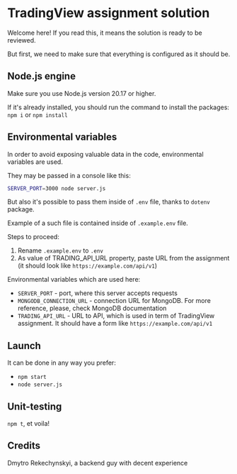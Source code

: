 # TradingView assignment solution

Welcome here! If you read this, it means the solution is ready to be reviewed.

But first, we need to make sure that everything is configured as it should be.

## Node.js engine

Make sure you use Node.js version 20.17 or higher.

If it's already installed, you should run the command to install the packages:
`npm i` or `npm install`

## Environmental variables

In order to avoid exposing valuable data in the code, environmental variables
are used.

They may be passed in a console like this:
```sh
SERVER_PORT=3000 node server.js
```

But also it's possible to pass them inside of `.env` file, thanks to `dotenv` package.

Example of a such file is contained inside of `.example.env` file.

Steps to proceed:
1. Rename `.example.env` to `.env`
2. As value of TRADING_API_URL property, paste URL from the assignment (it should look like `https://example.com/api/v1`)

Environmental variables which are used here:
* `SERVER_PORT` - port, where this server accepts requests
* `MONGODB_CONNECTION_URL` - connection URL for MongoDB. For more reference, please, check MongoDB documentation
* `TRADING_API_URL` - URL to API, which is used in term of TradingView assignment. It should have a form like `https://example.com/api/v1`

## Launch

It can be done in any way you prefer:
* `npm start`
* `node server.js`

## Unit-testing
`npm t`, et voila!

## Credits
Dmytro Rekechynskyi, a backend guy with decent experience

